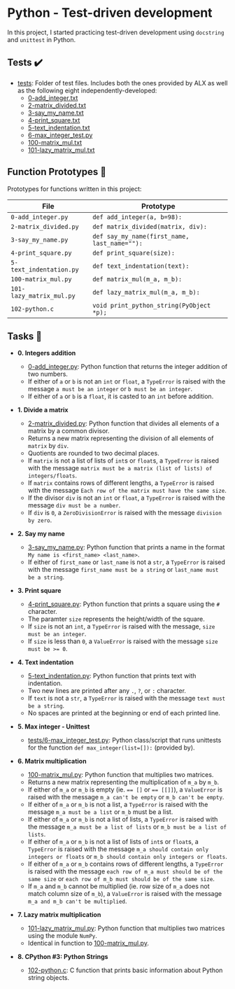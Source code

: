 # Python - Test-driven development

In this project, I started practicing test-driven development using `docstring`
and `unittest` in Python.

## Tests :heavy_check_mark:

* [tests](./tests): Folder of test files. Includes both the ones provided by ALX as well as the
following eight independently-developed:
  * [0-add_integer.txt](./tests/0-add_integer.txt)
  * [2-matrix_divided.txt](./tests/2-matrix_divided.txt)
  * [3-say_my_name.txt](./tests/3-say_my_name.txt)
  * [4-print_square.txt](./tests/4-print_square.txt)
  * [5-text_indentation.txt](./tests/text_indentation.txt)
  * [6-max_integer_test.py](./tests/6-max_integer_test.py)
  * [100-matrix_mul.txt](./tests/100-matrix_mul.txt)
  * [101-lazy_matrix_mul.txt](./tests/101-lazy_matrix_mul.txt)

## Function Prototypes :floppy_disk:

Prototypes for functions written in this project:

| File                     | Prototype                                    |
| ------------------------ | -------------------------------------------- |
| `0-add_integer.py`       | `def add_integer(a, b=98):`                  |
| `2-matrix_divided.py`    | `def matrix_divided(matrix, div):`           |
| `3-say_my_name.py`       | `def say_my_name(first_name, last_name=""):` |
| `4-print_square.py`      | `def print_square(size):`                    |
| `5-text_indentation.py`  | `def text_indentation(text):`                |
| `100-matrix_mul.py`      | `def matrix_mul(m_a, m_b):`                  |
| `101-lazy_matrix_mul.py` | `def lazy_matrix_mul(m_a, m_b):`             |
| `102-python.c`           | `void print_python_string(PyObject *p);`     |

## Tasks :page_with_curl:

* **0. Integers addition**
  * [0-add_integer.py](./0-add_integer.py): Python function that returns the integer addition
  of two numbers.
  * If either of `a` or `b` is not an `int` or `float`, a `TypeError` is raised
  with the message `a must be an integer` or `b must be an integer`.
  * If either of `a` or `b` is a `float`, it is casted to an `int`
  before addition.

* **1. Divide a matrix**
  * [2-matrix_divided.py](./2-matrix_divided.py): Python function that divides all
  elements of a matrix by a common divisor.
  * Returns a new matrix representing the division of all elements of `matrix`
  by `div`.
  * Quotients are rounded to two decimal places.
  * If `matrix` is not a list of lists of `int`s or `float`s, a `TypeError`
  is raised with the message `matrix must be a matrix (list of lists) of
  integers/floats`.
  * If `matrix` contains rows of different lengths, a `TypeError` is raised
  with the message `Each row of the matrix must have the same size`.
  * If the divisor `div` is not an `int` or `float`, a `TypeError` is raised
  with the message `div must be a number`.
  * If `div` is `0`, a `ZeroDivisionError` is raised with the message
  `division by zero`.

* **2. Say my name**
  * [3-say_my_name.py](./3-say_my_name.py): Python function that prints a name in
  the format `My name is <first_name> <last_name>`.
  * If either of `first_name` or `last_name` is not a `str`, a `TypeError` is
  raised with the message `first_name must be a string` or `last_name must be a
  string`.

* **3. Print square**
  * [4-print_square.py](./4-print_square.py): Python function that prints a square using
  the `#` character.
  * The paramter `size` represents the height/width of the square.
  * If `size` is not an `int`, a `TypeError` is raised  with the message,
  `size must be an integer`.
  * If `size` is less than `0`, a `ValueError` is raised with the message `size
  must be >= 0`.

* **4. Text indentation**
  * [5-text_indentation.py](./5-text_indentation.py): Python function that prints text with
  indentation.
  * Two new lines are printed after any `.`, `?`, or `:` character.
  * If `text` is not a `str`, a `TypeError` is raised with the message `text
  must be a string`.
  * No spaces are printed at the beginning or end of each printed line.

* **5. Max integer - Unittest**
  * [tests/6-max_integer_test.py](./tests/6-max_integer_text.py): Python class/script
  that runs unittests for the function `def max_integer(list=[]):`
  (provided by).

* **6. Matrix multiplication**
  * [100-matrix_mul.py](./100-matrix_mul.py): Python function that multiplies two matrices.
  * Returns a new matrix representing the multiplication of `m_a` by `m_b`.
  * If either of `m_a` or `m_b` is empty (ie. `== []` or `== [[]]`), a
  `ValueError` is raised with the message `m_a can't be empty` or `m_b can't
  be empty`.
  * If either of `m_a` or `m_b` is not a list, a `TypeError` is raised with
  the message `m_a must be a list` or `m_b` must be a list.
  * If either of `m_a` or `m_b` is not a list of lists, a `TypeError` is raised
  with the message `m_a must be a list of lists` or `m_b must be a list of lists`.
  * If either of `m_a` or `m_b` is not a list of lists of `int`s or `float`s, a
  `TypeError` is raised with the message `m_a should contain only integers or
  floats` or `m_b should contain only integers or floats`.
  * If either of `m_a` or `m_b` contains rows of different lengths, a `TypeError`
  is raised with the message `each row of m_a must should be of the same size` or
  `each row of m_b must should be of the same size`.
  * If `m_a` and `m_b` cannot be multiplied (ie. row size of `m_a` does not match
  column size of `m_b`), a `ValueError` is raised with the message `m_a and m_b
  can't be multiplied`.

* **7. Lazy matrix multiplication**
  * [101-lazy_matrix_mul.py](./101-lazy_matrix_mul.py): Python function that multiplies
  two matrices using the module `NumPy`.
  * Identical in function to [100-matrix_mul.py](./100-matrix_mul.py).

* **8. CPython #3: Python Strings**
  * [102-python.c](./102-python.c): C function that prints basic information about Python
  string objects.
